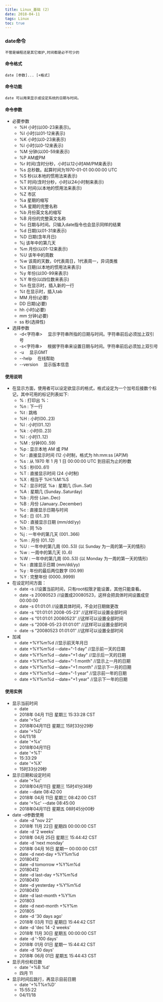 ```yaml
---
title: Linux_基础 (2)
date: 2018-04-11
tags: Linux
toc: true
---
```


### date命令
    不管是编程还是其它维护,时间都是必不可少的

<!-- more -->

#### 命令格式
    date [参数]... [+格式]

#### 命令功能
    date 可以用来显示或设定系统的日期与时间。

#### 命令参数
- 必要参数
    * %H 小时(以00-23来表示)。
    * %I 小时(以01-12来表示)
    * %K 小时(以0-23来表示)
    * %l 小时(以0-12来表示)
    * %M 分钟(以00-59来表示)
    * %P AM或PM
    * %r 时间(含时分秒，小时以12小时AM/PM来表示) 
    * %s 总秒数。起算时间为1970-01-01 00:00:00 UTC
    * %S 秒(以本地的惯用法来表示)
    * %T 时间(含时分秒，小时以24小时制来表示)
    * %X 时间(以本地的惯用法来表示) 
    * %Z 市区
    * %a 星期的缩写
    * %A 星期的完整名称 
    * %b 月份英文名的缩写 
    * %B 月份的完整英文名称
    * %c 日期与时间。只输入date指令也会显示同样的结果 
    * %d 日期(以01-31来表示)
    * %D 日期(含年月日)
    * %j 该年中的第几天
    * %m 月份(以01-12来表示)
    * %U 该年中的周数 
    * %w 该周的天数，0代表周日，1代表周一，异词类推 
    * %x 日期(以本地的惯用法来表示)
    * %y 年份(以00-99来表示)
    * %Y 年份(以四位数来表示)
    * %n 在显示时，插入新的一行
    * %t 在显示时，插入tab 
    * MM 月份(必要) 
    * DD 日期(必要) 
    * hh 小时(必要) 
    * mm 分钟(必要)
    * ss 秒(选择性) 
- 选择参数
	* -d<字符串> 　显示字符串所指的日期与时间。字符串前后必须加上双引号
	* -s<字符串> 　根据字符串来设置日期与时间。字符串前后必须加上双引号
	* -u 　显示GMT
	* --help 　在线帮助
	* --version 　显示版本信息 

#### 使用说明
- 在显示方面，使用者可以设定欲显示的格式，格式设定为一个加号后接数个标记，其中可用的标记列表如下: 
    * % :  打印出 %：
	* %n : 下一行
	* %t : 跳格
	* %H : 小时(00..23)
	* %I : 小时(01..12)
	* %k : 小时(0..23)
	* %l : 小时(1..12)
	* %M : 分钟(00..59)
	* %p : 显示本地 AM 或 PM
	* %r : 直接显示时间 (12 小时制，格式为 hh:mm:ss [AP]M)
	* %s : 从 1970 年 1 月 1 日 00:00:00 UTC 到目前为止的秒数
	* %S : 秒(00..61)
	* %T : 直接显示时间 (24 小时制)
	* %X : 相当于 %H:%M:%S
	* %Z : 显示时区 %a : 星期几 (Sun..Sat)
	* %A : 星期几 (Sunday..Saturday)
	* %b : 月份 (Jan..Dec)
	* %B : 月份 (January..December)
	* %c : 直接显示日期与时间
	* %d : 日 (01..31)
	* %D : 直接显示日期 (mm/dd/yy)
	* %h : 同 %b
	* %j : 一年中的第几天 (001..366)
	* %m : 月份 (01..12)
	* %U : 一年中的第几周 (00..53) (以 Sunday 为一周的第一天的情形)
	* %w : 一周中的第几天 (0..6)
	* %W : 一年中的第几周 (00..53) (以 Monday 为一周的第一天的情形)
	* %x : 直接显示日期 (mm/dd/yy)
	* %y : 年份的最后两位数字 (00.99)
	* %Y : 完整年份 (0000..9999)
- 在设定时间方面：
	* date -s //设置当前时间，只有root权限才能设置，其他只能查看。
	* date -s 20080523 //设置成20080523，这样会把具体时间设置成空00:00:00
	* date -s 01:01:01 //设置具体时间，不会对日期做更改
	* date -s “01:01:01 2008-05-23″ //这样可以设置全部时间
	* date -s “01:01:01 20080523″ //这样可以设置全部时间
	* date -s “2008-05-23 01:01:01″ //这样可以设置全部时间
	* date -s “20080523 01:01:01″ //这样可以设置全部时间
- 加减
	* date +%Y%m%d         //显示前天年月日
	* date +%Y%m%d --date="-1 day"  //显示前一天的日期
    * date +%Y%m%d --date="+1 day"  //显示后一天的日期
	* date +%Y%m%d --date="-1 month"  //显示上一月的日期
	* date +%Y%m%d --date="+1 month"  //显示下一月的日期
	* date +%Y%m%d --date="-1 year"  //显示前一年的日期
	* date +%Y%m%d --date="+1 year"  //显示下一年的日期

#### 使用实例
- 显示当前时间
	* date
	* 2018年 04月 11日 星期三 15:33:28 CST
	* date '+%c'
	* 2018年04月11日 星期三 15时33分29秒
	* date '+%D'
	* 04/11/18
	* date '+%x'
	* 2018年04月11日
	* date '+%T'
	* 15:33:29
	* date '+%X'
	* 15时33分29秒
- 显示日期和设定时间
	* date '+%c'
	* 2018年04月11日 星期三 15时41分36秒
	* date --date 08:42:00
	* 2018年 04月 11日 星期三 08:42:00 CST
	* date '+%c' --date 08:45:00
	* 2018年04月11日 星期五 08时45分00秒
- date -d参数使用
	* date -d "nov 22"
	* 2018年 11月 22日 星期四 00:00:00 CST
	* date -d '2 weeks'
	* 2018年 04月 25日 星期三 15:44:42 CST
	* date -d 'next monday'
	* 2018年 04月 16日 星期一 00:00:00 CST
	* date -d next-day +%Y%m%d
	* 20180412
	* date -d tomorrow +%Y%m%d
	* 20180412
	* date -d last-day +%Y%m%d
	* 20180410
	* date -d yesterday +%Y%m%d
	* 20180410
	* date -d last-month +%Y%m
	* 201803
	* date -d next-month +%Y%m
	* 201805
	* date -d '30 days ago'
	* 2018年 03月 11日 星期日 15:44:42 CST
	* date -d 'dec 14 -2 weeks'
	* 2018年 11月 30日 星期五 00:00:00 CST
	* date -d '-100 days'
	* 2018年 01月 01日 星期一 15:44:42 CST
	* date -d '50 days'
	* 2018年 06月 01日 星期五 15:44:43 CST
- 显示月份和日数
    * date  '+%B %d'
    * 四月 11
- 显示时间后跳行，再显示目前日期 
    * date '+%T%n%D'
    * 15:55:22
    * 04/11/18